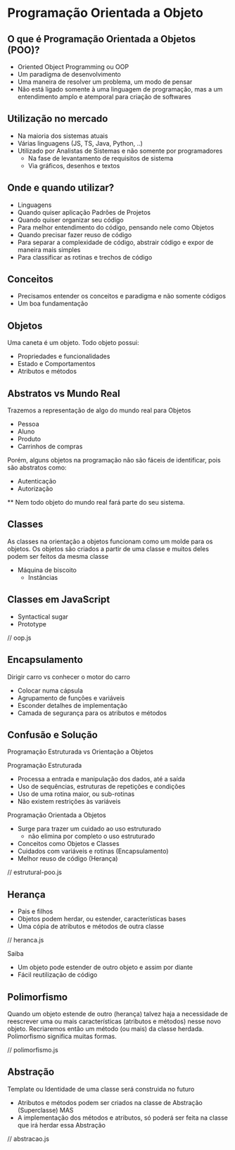 # Programação Orientada a Objeto

## O que é Programação Orientada a Objetos (POO)?
* Oriented Object Programming ou OOP
* Um paradigma de desenvolvimento
* Uma maneira de resolver um problema, um modo de pensar
* Não está ligado somente à uma linguagem de programação, mas a um entendimento amplo e atemporal para criação de softwares

## Utilização no mercado
* Na maioria dos sistemas atuais
* Várias linguagens (JS, TS, Java, Python, ..)
* Utilizado por Analistas de Sistemas e não somente por programadores
  * Na fase de levantamento de requisitos de sistema
  * Via gráficos, desenhos e textos

## Onde e quando utilizar?
* Linguagens
* Quando quiser aplicação Padrões de Projetos
* Quando quiser organizar seu código
* Para melhor entendimento do código, pensando nele como Objetos
* Quando precisar fazer reuso de código
* Para separar a complexidade de código, abstrair código e expor de maneira mais simples
* Para classificar as rotinas e trechos de código

## Conceitos
* Precisamos entender os conceitos e paradigma e não somente códigos
* Um boa fundamentação

## Objetos
Uma caneta é um objeto. Todo objeto possui:
* Propriedades e funcionalidades
* Estado e Comportamentos
* Atributos e métodos

## Abstratos vs Mundo Real
Trazemos a representação de algo do mundo real para Objetos
* Pessoa
* Aluno
* Produto
* Carrinhos de compras

Porém, alguns objetos na programação não são fáceis de identificar, pois são abstratos como:
* Autenticação
* Autorização

** Nem todo objeto do mundo real fará parte do seu sistema.

## Classes
As classes na orientação a objetos funcionam como um molde para os objetos. Os objetos são criados a partir de uma classe e muitos deles podem ser feitos da mesma classe
* Máquina de biscoito
  * Instâncias

## Classes em JavaScript

* Syntactical sugar
* Prototype

// oop.js

## Encapsulamento
Dirigir carro vs conhecer o motor do carro
* Colocar numa cápsula
* Agrupamento de funções e variáveis
* Esconder detalhes de implementação
* Camada de segurança para os atributos e métodos

## Confusão e Solução
Programação Estruturada vs Orientação a Objetos

Programação Estruturada
* Processa a entrada e manipulação dos dados, até a saída
* Uso de sequências, estruturas de repetições e condições
* Uso de uma rotina maior, ou sub-rotinas
* Não existem restrições às variáveis

Programação Orientada a Objetos
* Surge para trazer um cuidado ao uso estruturado
  * não elimina por completo o uso estruturado
* Conceitos como Objetos e Classes
* Cuidados com variáveis e rotinas (Encapsulamento)
* Melhor reuso de código (Herança)

// estrutural-poo.js

## Herança

* Pais e filhos
* Objetos podem herdar, ou estender, características bases
* Uma cópia de atributos e métodos de outra classe

// heranca.js

Saiba
* Um objeto pode estender de outro objeto e assim por diante
* Fácil reutilização de código

## Polimorfismo
Quando um objeto estende de outro (herança) talvez haja a necessidade de reescrever uma ou mais características (atributos e métodos) nesse novo objeto. Recriaremos então um método (ou mais) da classe herdada. Polimorfismo significa muitas formas.

// polimorfismo.js

## Abstração
Template ou Identidade de uma classe será construida no futuro
* Atributos e métodos podem ser criados na classe de Abstração (Superclasse) MAS
* A implementação dos métodos e atributos, só poderá ser feita na classe que irá herdar essa Abstração

// abstracao.js